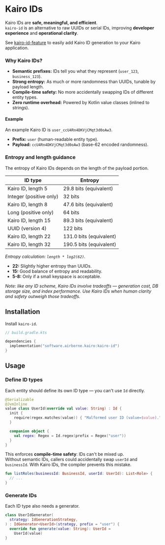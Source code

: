 # Kairo IDs

Kairo IDs are **safe, meaningful, and efficient**.\
`kairo-id` is an alternative to raw UUIDs or serial IDs,
improving **developer experience** and **operational clarity**.

See [kairo-id-feature](./feature)
to easily add Kairo ID generation to your Kairo application.

### Why Kairo IDs?

- **Semantic prefixes:** IDs tell you what they represent (`user_123`, `business_123`).
- **Strong entropy:** As much or more randomness than UUIDs, tunable by payload length.
- **Compile-time safety:** No more accidentally swapping IDs of different entity types.
- **Zero runtime overhead:** Powered by Kotlin value classes (inlined to strings).

#### Example

An example Kairo ID is `user_ccU4Rn4DKVjCMqt3d0oAw3`.

- **Prefix:** `user` (human-readable entity type).
- **Payload:** `ccU4Rn4DKVjCMqt3d0oAw3` (base-62 encoded randomness).

### Entropy and length guidance

The entropy of Kairo IDs depends on the length of the payload portion.

| ID type                 | Entropy                 |
|-------------------------|-------------------------|
| Kairo ID, length 5      | 29.8 bits (equivalent)  |
| Integer (positive only) | 32 bits                 |
| Kairo ID, length 8      | 47.6 bits (equivalent)  |
| Long (positive only)    | 64 bits                 |
| Kairo ID, length 15     | 89.3 bits (equivalent)  |
| UUID (version 4)        | 122 bits                |
| Kairo ID, length 22     | 131.0 bits (equivalent) |
| Kairo ID, length 32     | 190.5 bits (equivalent) |

_Entropy calculation: `length * log2(62)`._

- **22:** Slightly higher entropy than UUIDs.
- **15:** Good balance of entropy and readability.
- **5-8:** Only if a small keyspace is acceptable.

_Note: like any ID scheme, Kairo IDs involve tradeoffs —
generation cost, DB storage size, and index performance.
Use Kairo IDs when human clarity and safety outweigh those tradeoffs._

## Installation

Install `kairo-id`.

```kotlin
// build.gradle.kts

dependencies {
  implementation("software.airborne.kairo:kairo-id")
}
```

## Usage

### Define ID types

Each entity should define its own ID type — you can't use `Id` directly.

```kotlin
@Serializable
@JvmInline
value class UserId(override val value: String) : Id {
  init {
    require(regex.matches(value)) { "Malformed user ID (value=$value)." }
  }

  companion object {
    val regex: Regex = Id.regex(prefix = Regex("user"))
  }
}
```

This enforces **compile-time safety**: IDs can't be mixed up.\
Without semantic IDs, callers could accidentally swap `userId` and `businessId`.
With Kairo IDs, the compiler prevents this mistake.

```kotlin
fun listRoles(businessId: BusinessId, userId: UserId): List<Role> {
  // ...
}
```

### Generate IDs

Each ID type also needs a generator.

```kotlin
class UserIdGenerator(
  strategy: IdGenerationStrategy,
) : IdGenerator<UserId>(strategy, prefix = "user") {
  override fun generate(value: String): UserId =
    UserId(value)
}
```
